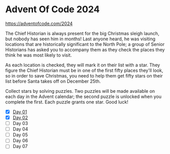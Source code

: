 # Advent Of Code 2024
https://adventofcode.com/2024

The Chief Historian is always present for the big Christmas sleigh launch, but nobody has seen him in months! Last anyone heard, he was visiting locations that are historically significant to the North Pole; a group of Senior Historians has asked you to accompany them as they check the places they think he was most likely to visit.

As each location is checked, they will mark it on their list with a star. They figure the Chief Historian must be in one of the first fifty places they'll look, so in order to save Christmas, you need to help them get fifty stars on their list before Santa takes off on December 25th.

Collect stars by solving puzzles. Two puzzles will be made available on each day in the Advent calendar; the second puzzle is unlocked when you complete the first. Each puzzle grants one star. Good luck!

* [x] [Day 01](./day01/README.md)
* [x] [Day 02](./day02/README.md)
* [ ] Day 03
* [ ] Day 04
* [ ] Day 05
* [ ] Day 06
* [ ] Day 07
